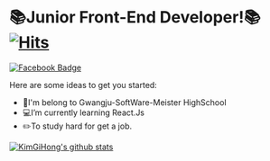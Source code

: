 ### <h1>📚Junior Front-End Developer!📚  [![Hits](https://hits.seeyoufarm.com/api/count/incr/badge.svg?url=https%3A%2F%2Fgithub.com%2FKimGiHong&count_bg=%23000000&title_bg=%23000000&icon=react.svg&icon_color=%236AEAFF&title=hits&edge_flat=false)](https://hits.seeyoufarm.com)</h1>

[![Facebook Badge](http://img.shields.io/badge/facebook-1877f2?style=flat-square&logo=facebook&logoColor=white&link=https://www.facebook.com/profile.php?id=100009804859225)](https://www.facebook.com/profile.php?id=100009804859225)

Here are some ideas to get you started:

-  🏫I'm belong to Gwangju-SoftWare-Meister HighSchool
-  💻I’m currently learning React.Js
-  ✏️To study hard for get a job.

[![KimGiHong's github stats](https://github-readme-stats.vercel.app/api?username=KimGiHong&show_icons=true&theme=merko)](https://github.com/KimGiHong/github-readme-stats)
